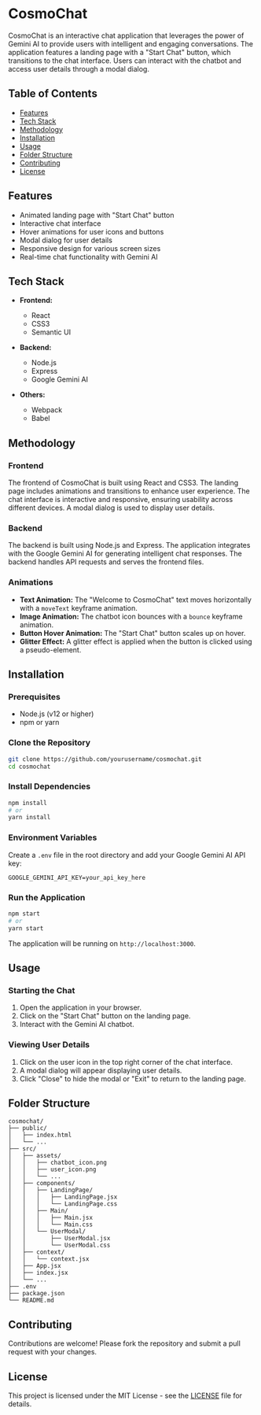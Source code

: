 
# CosmoChat

CosmoChat is an interactive chat application that leverages the power of Gemini AI to provide users with intelligent and engaging conversations. The application features a landing page with a "Start Chat" button, which transitions to the chat interface. Users can interact with the chatbot and access user details through a modal dialog.

## Table of Contents

- [Features](#features)
- [Tech Stack](#tech-stack)
- [Methodology](#methodology)
- [Installation](#installation)
- [Usage](#usage)
- [Folder Structure](#folder-structure)
- [Contributing](#contributing)
- [License](#license)

## Features

- Animated landing page with "Start Chat" button
- Interactive chat interface
- Hover animations for user icons and buttons
- Modal dialog for user details
- Responsive design for various screen sizes
- Real-time chat functionality with Gemini AI

## Tech Stack

- **Frontend:**
  - React
  - CSS3
  - Semantic UI

- **Backend:**
  - Node.js
  - Express
  - Google Gemini AI

- **Others:**
  - Webpack
  - Babel

## Methodology

### Frontend

The frontend of CosmoChat is built using React and CSS3. The landing page includes animations and transitions to enhance user experience. The chat interface is interactive and responsive, ensuring usability across different devices. A modal dialog is used to display user details.

### Backend

The backend is built using Node.js and Express. The application integrates with the Google Gemini AI for generating intelligent chat responses. The backend handles API requests and serves the frontend files.

### Animations

- **Text Animation:** The "Welcome to CosmoChat" text moves horizontally with a `moveText` keyframe animation.
- **Image Animation:** The chatbot icon bounces with a `bounce` keyframe animation.
- **Button Hover Animation:** The "Start Chat" button scales up on hover.
- **Glitter Effect:** A glitter effect is applied when the button is clicked using a pseudo-element.

## Installation

### Prerequisites

- Node.js (v12 or higher)
- npm or yarn

### Clone the Repository

```bash
git clone https://github.com/yourusername/cosmochat.git
cd cosmochat
```

### Install Dependencies

```bash
npm install
# or
yarn install
```

### Environment Variables

Create a `.env` file in the root directory and add your Google Gemini AI API key:

```
GOOGLE_GEMINI_API_KEY=your_api_key_here
```

### Run the Application

```bash
npm start
# or
yarn start
```

The application will be running on `http://localhost:3000`.

## Usage

### Starting the Chat

1. Open the application in your browser.
2. Click on the "Start Chat" button on the landing page.
3. Interact with the Gemini AI chatbot.

### Viewing User Details

1. Click on the user icon in the top right corner of the chat interface.
2. A modal dialog will appear displaying user details.
3. Click "Close" to hide the modal or "Exit" to return to the landing page.

## Folder Structure

```
cosmochat/
├── public/
│   ├── index.html
│   └── ...
├── src/
│   ├── assets/
│   │   ├── chatbot_icon.png
│   │   ├── user_icon.png
│   │   └── ...
│   ├── components/
│   │   ├── LandingPage/
│   │   │   ├── LandingPage.jsx
│   │   │   └── LandingPage.css
│   │   ├── Main/
│   │   │   ├── Main.jsx
│   │   │   └── Main.css
│   │   └── UserModal/
│   │       ├── UserModal.jsx
│   │       └── UserModal.css
│   ├── context/
│   │   └── context.jsx
│   ├── App.jsx
│   ├── index.jsx
│   └── ...
├── .env
├── package.json
└── README.md
```

## Contributing

Contributions are welcome! Please fork the repository and submit a pull request with your changes.

## License

This project is licensed under the MIT License - see the [LICENSE](LICENSE) file for details.
